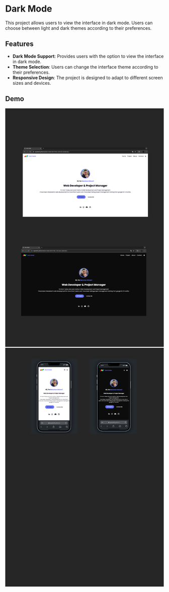 # Dark Mode 

This project allows users to view the interface in dark mode. Users can choose between light and dark themes according to their preferences.

## Features

- **Dark Mode Support**: Provides users with the option to view the interface in dark mode.
- **Theme Selection**: Users can change the interface theme according to their preferences.
- **Responsive Design**: The project is designed to adapt to different screen sizes and devices.

## Demo

![Dark Mode Image](https://github.com/BGWEB08/README.md-IMAGES/blob/main/JavaScript%20Trials/Dark%20Mode/darkmode-img.png?raw=true)
![Dark Mode Image](https://github.com/BGWEB08/README.md-IMAGES/blob/main/JavaScript%20Trials/Dark%20Mode/darkmode-img-2.png?raw=true)
